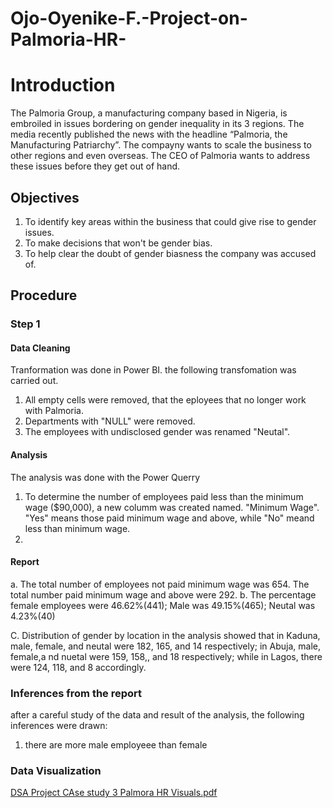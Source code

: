 # Ojo-Oyenike-F.-Project-on-Palmoria-HR-
# Introduction
The Palmoria Group, a manufacturing company based in Nigeria, is embroiled in issues
bordering on gender inequality in its 3 regions. The media recently published the news 
with the headline “Palmoria, the Manufacturing Patriarchy”. The compayny wants to  scale the
business to other regions and even overseas. The CEO of Palmoria wants to address these issues before they get out of hand.
## Objectives
1. To identify key areas within the business that could give rise to gender issues.
2. To make decisions that won't be gender bias.
3. To help clear the doubt of gender biasness the company was accused of.
## Procedure
### Step 1
#### Data Cleaning
Tranformation was done in Power BI. the following transfomation was carried out.
1. All empty cells were removed, that the eployees that no longer work with Palmoria.
2. Departments with "NULL" were removed.
3. The employees with undisclosed gender was renamed "Neutal".
#### Analysis
The analysis was done with the Power Querry
1. To determine the number of employees paid less than the minimum wage ($90,000), a new columm was created named. 
"Minimum Wage". "Yes" means those paid minimum wage and above, while "No" meand less than minimum wage.
2.
 #### Report
a. The total number of employees not paid minimum wage was 654. The total number paid minimum wage and above were 292.
b. The percentage female employees were 46.62%(441); Male was 49.15%(465); Neutal was 4.23%(40) 


C. Distribution of gender by location in the analysis showed that in Kaduna, male, female, and neutal were 182, 165, and 14 respectively; in Abuja, male, female,a nd nuetal were 159, 158,, and 18 respectively; while in Lagos, there were 124, 118, and 8 accordingly.

### Inferences from the report
after a careful study of the data and result of the analysis, the following inferences were drawn:
1. there are more male employeee than female

### Data Visualization
[DSA Project CAse study 3 Palmora HR Visuals.pdf](https://github.com/user-attachments/files/21056064/DSA.Project.CAse.study.3.Palmora.HR.Visuals.pdf)
